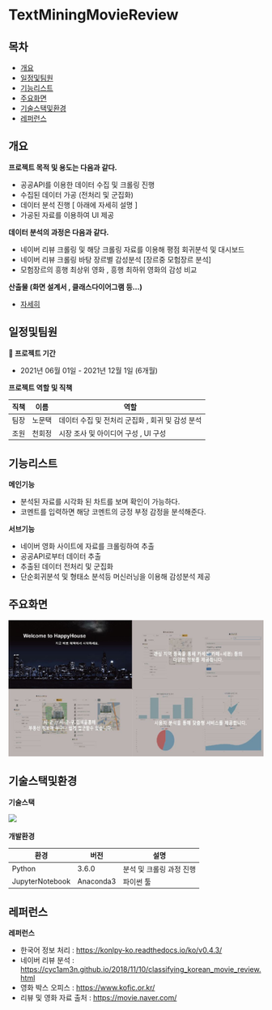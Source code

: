 # TextMiningMovieReview 
## 목차
  - [개요](#개요) 
  - [일정및팀원](#일정및팀원) 
  - [기능리스트](#기능리스트)
  - [주요화면](#주요화면)
  - [기술스택및환경](#기술스택및환경)
  - [레퍼런스](#레퍼런스)


## 개요

**프로젝트 목적 및 용도는 다음과 같다.**
- 공공API를 이용한 데이터 수집 및 크롤링 진행
- 수집된 데이터 가공 (전처리 및 군집화)
- 데이터 분석 진행 [ 아래에 자세히 설명 ]
- 가공된 자료를 이용하여 UI 제공

**데이터 분석의 과정은 다음과 같다.**
- 네이버 리뷰 크롤링 및 해당 크롤링 자료를 이용해 평점 회귀분석 및 대시보드
- 네이버 리뷰 크롤링 바탕 장르별 감성분석 [장르중 모험장르 분석]
- 모험장르의 흥행 최상위 영화 , 흥행 최하위 영화의 감성 비교  
  

**산출물 (화면 설계서 , 클래스다이어그램 등...)**
- [자세히](https://github.com/tekies09/TextMiningMovieReview/tree/master/outputs)

## 일정및팀원
**📆 프로젝트 기간**
- 2021년 06월 01일 - 2021년 12월 1일 (6개월)


**프로젝트 역할 및 직책**

|직책|이름|역할|
|------|---|---|
|팀장|노문택| 데이터 수집 및 전처리 군집화 , 회귀 및 감성 분석 |
|조원|천회정| 시장 조사 및 아이디어 구성 , UI 구성  |

## 기능리스트

**메인기능**
- 분석된 자료를 시각화 된 차트를 보며 확인이 가능하다.
- 코멘트를 입력하면 해당 코멘트의 긍정 부정 감정을 분석해준다.

**서브기능**
- 네이버 영화 사이트에 자료를 크롤링하여 추출
- 공공API로부터 데이터 추출
- 추출된 데이터 전처리 및 군집화
- 단순회귀분석 및 형태소 분석등 머신러닝을 이용해 감성분석 제공

## 주요화면
![캡처](https://github.com/tekies09/Happyhouse/blob/main/img/result.JPG)

## 기술스택및환경

**기술스택**
  
<img src="https://img.shields.io/badge/python-3776AB?style=for-the-badge&logo=python&logoColor=white">
  
  
**개발환경**

|환경|버전|설명|
|------|---|---|
| Python | 3.6.0 | 분석 및 크롤링 과정 진행 |
| JupyterNotebook | Anaconda3 | 파이썬 툴 |

## 레퍼런스
**레퍼런스**
- 한국어 정보 처리 : https://konlpy-ko.readthedocs.io/ko/v0.4.3/
- 네이버 리뷰 분석 : https://cyc1am3n.github.io/2018/11/10/classifying_korean_movie_review.html
- 영화 박스 오피스 : https://www.kofic.or.kr/
- 리뷰 및 영화 자료 출처 : https://movie.naver.com/
